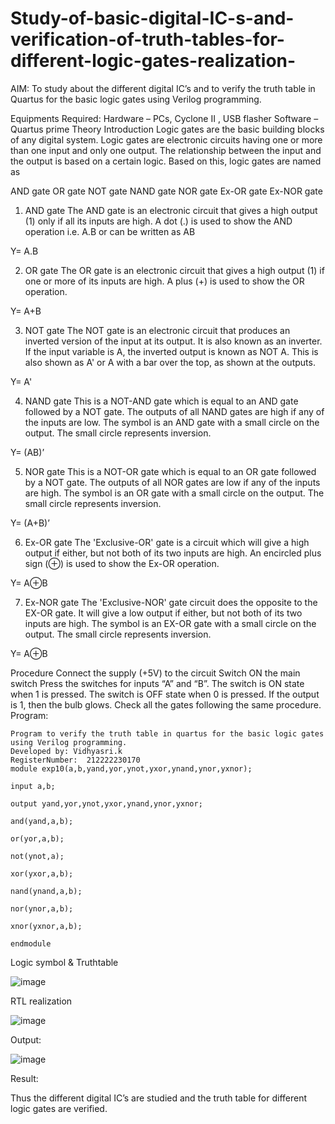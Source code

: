 # Study-of-basic-digital-IC-s-and-verification-of-truth-tables-for-different-logic-gates-realization-
 AIM:
To study about the different digital IC’s and to verify the truth table in Quartus for the basic logic gates using Verilog programming.

Equipments Required:
Hardware – PCs, Cyclone II , USB flasher
Software – Quartus prime
Theory
Introduction
Logic gates are the basic building blocks of any digital system. Logic gates are electronic circuits having one or more than one input and only one output. The relationship between the input and the output is based on a certain logic. Based on this, logic gates are named as

AND gate
OR gate
NOT gate
NAND gate
NOR gate
Ex-OR gate
Ex-NOR gate
1) AND gate
The AND gate is an electronic circuit that gives a high output (1) only if all its inputs are high. A dot (.) is used to show the AND operation i.e. A.B or can be written as AB

Y= A.B

2) OR gate
The OR gate is an electronic circuit that gives a high output (1) if one or more of its inputs are high. A plus (+) is used to show the OR operation.

Y= A+B

3) NOT gate
The NOT gate is an electronic circuit that produces an inverted version of the input at its output. It is also known as an inverter. If the input variable is A, the inverted output is known as NOT A. This is also shown as A' or A with a bar over the top, as shown at the outputs.

Y= A'

4) NAND gate
This is a NOT-AND gate which is equal to an AND gate followed by a NOT gate. The outputs of all NAND gates are high if any of the inputs are low. The symbol is an AND gate with a small circle on the output. The small circle represents inversion.

Y= (AB)’

5) NOR gate
This is a NOT-OR gate which is equal to an OR gate followed by a NOT gate. The outputs of all NOR gates are low if any of the inputs are high. The symbol is an OR gate with a small circle on the output. The small circle represents inversion.

Y= (A+B)’

6) Ex-OR gate
The 'Exclusive-OR' gate is a circuit which will give a high output if either, but not both of its two inputs are high. An encircled plus sign (⊕) is used to show the Ex-OR operation.

Y= A⊕B

7) Ex-NOR gate
The 'Exclusive-NOR' gate circuit does the opposite to the EX-OR gate. It will give a low output if either, but not both of its two inputs are high. The symbol is an EX-OR gate with a small circle on the output. The small circle represents inversion.

Y= A⊕B

Procedure
Connect the supply (+5V) to the circuit
Switch ON the main switch
Press the switches for inputs “A” and “B”. The switch is ON state when 1 is pressed. The switch is OFF state when 0 is pressed.
If the output is 1, then the bulb glows.
Check all the gates following the same procedure.
Program:
```
Program to verify the truth table in quartus for the basic logic gates using Verilog programming.
Developed by: Vidhyasri.k
RegisterNumber:  212222230170
module exp10(a,b,yand,yor,ynot,yxor,ynand,ynor,yxnor);

input a,b;

output yand,yor,ynot,yxor,ynand,ynor,yxnor;

and(yand,a,b);

or(yor,a,b);

not(ynot,a);

xor(yxor,a,b);

nand(ynand,a,b);

nor(ynor,a,b);

xnor(yxnor,a,b);

endmodule
```
Logic symbol & Truthtable

![image](https://github.com/vidhyasrikachapalayam/Study-of-basic-digital-IC-s-and-verification-of-truth-tables-for-different-logic-gates-realization-/assets/119477817/870c3eba-33cb-4366-bd17-904f196caafa)

RTL realization

![image](https://github.com/vidhyasrikachapalayam/Study-of-basic-digital-IC-s-and-verification-of-truth-tables-for-different-logic-gates-realization-/assets/119477817/a88314b8-6736-4ab0-907f-1276f743d4d1)

Output:

![image](https://github.com/vidhyasrikachapalayam/Study-of-basic-digital-IC-s-and-verification-of-truth-tables-for-different-logic-gates-realization-/assets/119477817/23d4d884-06b9-480c-9bf2-51af4a9a873e)



Result:

Thus the different digital IC’s are studied and the truth table for different logic gates are verified.
